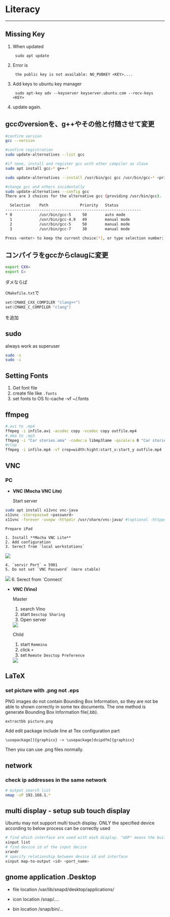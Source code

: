 Literacy
===
---

## Missing Key

1. When updated

        sudo apt update

1. Error is

        the public key is not available: NO_PUBKEY <KEY>....

1. Add keys to ubuntu key manager

        sudo apt-key adv --keyserver keyserver.ubuntu.com --recv-keys <KEY>

1. update again.        


## gccのversionを、g++やその他と付随させて変更

```bash
#confirm version
gcc --version

#confirm registration
sudo update-alternatives --list gcc

#if none, install and register gcc with other compiler as slave
sudo apt install gcc-* g++-*

sudo update-alternatives --install /usr/bin/gcc gcc /usr/bin/gcc-* <priority value> --slave /usr/bin/g++ g++ /usr/bin/g++-* --slave /usr/bin/gcov gcov /usr/bin/gcov-*

#change gcc and others incidentally
sudo update-alternatives --config gcc
There are 3 choices for the alternative gcc (providing /usr/bin/gcc).

  Selection    Path              Priority   Status
------------------------------------------------------------
* 0            /usr/bin/gcc-5     50        auto mode
  1            /usr/bin/gcc-4.9   49        manual mode
  2            /usr/bin/gcc-5     50        manual mode
  3            /usr/bin/gcc-7     30        manual mode

Press <enter> to keep the current choice[*], or type selection number:

```

## コンパイラをgccからclaugに変更

```bash
export CXX=
export C=
```
ダメならば

`CMakefile.txt`で
```c
set(CMAKE_CXX_COMPILER "clang++")
set(CMAKE_C_COMPILER "clang")
```

を追加

## sudo

always work as superuser
```bash
sudo -s
sudo -i
```

## Setting Fonts
1. Get font file
2. create file like `.fonts`
3. set fonts to OS
        fc-cache -vf ~/.fonts

## ffmpeg
```bash
#.avi to .mp4
ffmpeg -i infile.avi -acodec copy -vcodec copy outfile.mp4
#.oma to .mp3
ffmpeg -i "Car stories.oma" -codec:a libmp3lame -qscale:a 0 "Car stories.mp3"
#clop
ffmpeg -i infile.mp4 -vf crop=width:hight:start_x:start_y outfile.mp4

```

## VNC
### PC
* **VNC (Mocha VNC Lite)**

    Start server
```bash
sudo apt install x11vnc vnc-java
x11vnc -storepasswd <password>
x11vnc -forever -usepw -httpdir /usr/share/vnc-java/ #(optional -httpport 5901 -scale 385x210)　-
```
    Prepare iPad

    1. Install **Mocha VNC Lite**
    2. Add configuration
    3. Serect from `local workstations`
<image src="Picture/mocha_select.jpg">

    4. `servir Port` = 5901
    5. Do not set `VNC Password` (more stable)
<image src="Picture/mocha_set.jpg">
    6. Serect from `Connect`


* **VNC (Vino)**

    Master  
    1. search Vino
    2. start `Desctop Sharing`
    3. Open server
    <image src="Picture/vino.png">

    Child
    1. start `Remmina`
    2. click `+`
    3. set `Remote Desctop Preference`
    <image src="Picture/remmina.png">


## LaTeX
### set picture with .png not .eps
PNG images do not contain Bounding Box Information, so they are not be able to shown correctly in some tex documents.
The one method is generate Bounding Box Information file(.bb).

    extractbb picture.png

Add edit package include line at Tex configuration part

    \usepackage[]{graphicx} -> \usepackage[dvipdfm]{graphicx}


Then you can use .png files normally.

## network

### check ip addresses in the same network

```bash
# output search list
nmap -sP 192.168.1.*
```  


## multi display - setup sub touch display

Ubuntu may not support multi touch display. ONLY the specified device according to below process can be correctly used
```bash
# find which interface are used with each display. "eDP" means the built-in display
xinput list
# find device id of the input decice
xrandr
# specify relationship between device id and interface
xinput map-to-output <id> <port_name>
```

## gnome application .Desktop

* file location
    /var/lib/snapd/desktop/applications/

* icon location
    /snap/....

* bin location
    /snap/bin/...
